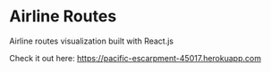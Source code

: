 # Airline Routes

Airline routes visualization built with React.js

 Check it out here: https://pacific-escarpment-45017.herokuapp.com
